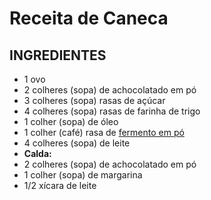# Receita de Caneca



## INGREDIENTES

- 1 ovo
- 2 colheres (sopa) de achocolatado em pó
- 3 colheres (sopa) rasas de açúcar
- 4 colheres (sopa) rasas de farinha de trigo
- 1 colher (sopa) de óleo
- 1 colher (café) rasa de [fermento em pó](https://blog.tudogostoso.com.br/noticias/diferencas-entre-fermento-em-po-e-bicarbonato-de-sodio/)
- 4 colheres (sopa) de leite
- **Calda:**
- 2 colheres (sopa) de achocolatado em pó
- 1 colher (sopa) de margarina
- 1/2 xícara de leite



